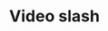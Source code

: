 ---
title: Video slash
tags: ["video", "slash", "no video", "mute", "stop", "block", "disable"]
icon: video-slash
svg: '<svg xmlns="http://www.w3.org/2000/svg" width="24" height="24" fill="none" viewBox="0 0 24 24" stroke-width="1.5" stroke-linecap="round" stroke-linejoin="round" stroke="currentColor"><path d="m20.168 6.991-4 3.563a.5.5 0 0 0-.168.373v1.778a.5.5 0 0 0 .168.373l4 3.563a.5.5 0 0 0 .832-.374V7.365a.5.5 0 0 0-.832-.374ZM3 15.75v-7.5a2 2 0 0 1 2-2h8.5M3 21l3.25-3.25M21 3l-5.5 5.5m0 0v7.25a2 2 0 0 1-2 2H6.25M15.5 8.5l-9.25 9.25"/></svg>'
---